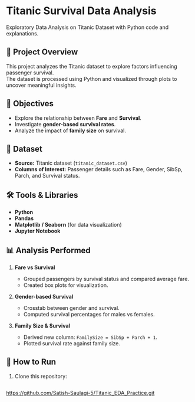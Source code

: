 # Titanic Survival Data Analysis
Exploratory Data Analysis on Titanic Dataset with Python code and explanations.

## 📌 Project Overview
This project analyzes the Titanic dataset to explore factors influencing passenger survival.  
The dataset is processed using Python and visualized through plots to uncover meaningful insights.

## 🎯 Objectives
- Explore the relationship between **Fare** and **Survival**.
- Investigate **gender-based survival rates**.
- Analyze the impact of **family size** on survival.

## 📂 Dataset
- **Source:** Titanic dataset (`titanic_dataset.csv`)
- **Columns of Interest:** Passenger details such as Fare, Gender, SibSp, Parch, and Survival status.

## 🛠️ Tools & Libraries
- **Python**
- **Pandas**
- **Matplotlib / Seaborn** (for data visualization)
- **Jupyter Notebook**

## 📊 Analysis Performed
1. **Fare vs Survival**  
   - Grouped passengers by survival status and compared average fare.  
   - Created box plots for visualization.

2. **Gender-based Survival**  
   - Crosstab between gender and survival.  
   - Computed survival percentages for males vs females.

3. **Family Size & Survival**  
   - Derived new column: `FamilySize = SibSp + Parch + 1`.  
   - Plotted survival rate against family size.

## 🚀 How to Run
1. Clone this repository:  
   ```bash
https://github.com/Satish-Saulagi-5/Titanic_EDA_Practice.git
